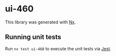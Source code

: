 # ui-460

This library was generated with [Nx](https://nx.dev).

## Running unit tests

Run `nx test ui-460` to execute the unit tests via [Jest](https://jestjs.io).
